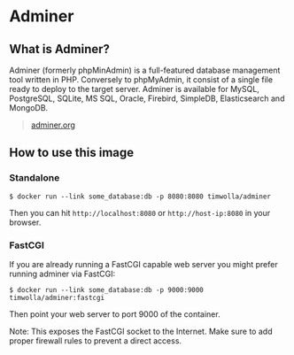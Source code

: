 # Adminer

## What is Adminer?

Adminer (formerly phpMinAdmin) is a full-featured database management tool written in PHP. Conversely to phpMyAdmin, it consist of a single file ready to deploy to the target server. Adminer is available for MySQL, PostgreSQL, SQLite, MS SQL, Oracle, Firebird, SimpleDB, Elasticsearch and MongoDB.

> [adminer.org](https://www.adminer.org)

## How to use this image

### Standalone

	$ docker run --link some_database:db -p 8080:8080 timwolla/adminer

Then you can hit `http://localhost:8080` or `http://host-ip:8080` in your browser.

### FastCGI

If you are already running a FastCGI capable web server you might prefer running adminer via FastCGI:
	
	$ docker run --link some_database:db -p 9000:9000 timwolla/adminer:fastcgi
	
Then point your web server to port 9000 of the container.
	
Note: This exposes the FastCGI socket to the Internet. Make sure to add proper firewall rules to prevent a direct access.
